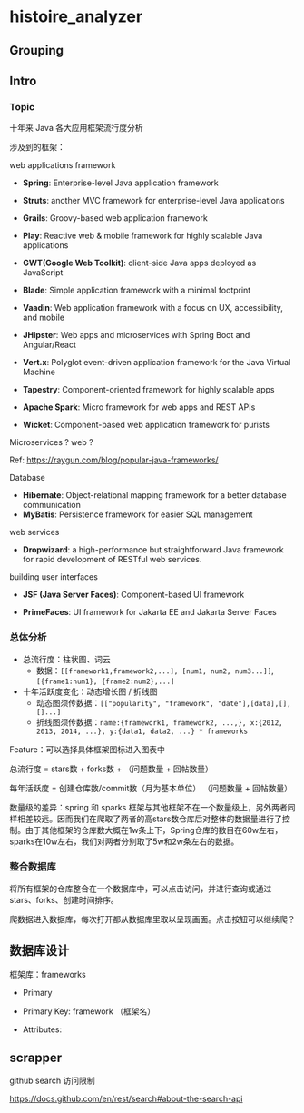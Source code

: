# histoire_analyzer

## Grouping

## Intro

### Topic

十年来 Java 各大应用框架流行度分析

涉及到的框架：

web applications framework

- **Spring**: Enterprise-level Java application framework
- **Struts**: another MVC framework for enterprise-level Java applications


- **Grails**: Groovy-based web application framework
- **Play**: Reactive web & mobile framework for highly scalable Java applications
- **GWT(Google Web Toolkit)**: client-side Java apps deployed as JavaScript
- **Blade**:  Simple application framework with a minimal footprint
- **Vaadin**: Web application framework with a focus on UX, accessibility, and mobile
- **JHipster**: Web apps and microservices with Spring Boot and Angular/React
- **Vert.x**: Polyglot event-driven application framework for the Java Virtual Machine
- **Tapestry**: Component-oriented framework for highly scalable apps
- **Apache Spark**: Micro framework for web apps and REST APIs

- **Wicket**: Component-based web application framework for purists

Microservices ?  web ?

Ref: https://raygun.com/blog/popular-java-frameworks/

Database

- **Hibernate**: Object-relational mapping framework for a better database communication
- **MyBatis**: Persistence framework for easier SQL management

web services

- **Dropwizard**: a high-performance but straightforward Java framework for rapid development of RESTful web services.

building user interfaces

- **JSF (Java Server Faces)**: Component-based UI framework

- **PrimeFaces**: UI framework for Jakarta EE and Jakarta Server Faces

### 总体分析

- 总流行度：柱状图、词云
  - 数据：`[[framework1,framework2,...], [num1, num2, num3...]]`, `[{frame1:num1}, {frame2:num2},...]`
- 十年活跃度变化：动态增长图 / 折线图
  - 动态图须传数据：`[["popularity", "framework", "date"],[data],[],[]...]`
  - 折线图须传数据：`name:{framework1, framework2, ...,}, x:{2012, 2013, 2014, ...}, y:{data1, data2, ...} * frameworks`

Feature：可以选择具体框架图标进入图表中

总流行度 = stars数 + forks数 + （问题数量 + 回帖数量）

每年活跃度 = 创建仓库数/commit数（月为基本单位） （问题数量 + 回帖数量）

数量级的差异：spring 和 sparks 框架与其他框架不在一个数量级上，另外两者同样相差较远。因而我们在爬取了两者的高stars数仓库后对整体的数据量进行了控制。由于其他框架的仓库数大概在1w条上下，Spring仓库的数目在60w左右，sparks在10w左右，我们对两者分别取了5w和2w条左右的数据。

### 整合数据库

将所有框架的仓库整合在一个数据库中，可以点击访问，并进行查询或通过stars、forks、创建时间排序。

爬数据进入数据库，每次打开都从数据库里取以呈现画面。点击按钮可以继续爬？

## 数据库设计

框架库：frameworks

- Primary

- Primary Key: framework （框架名）
- Attributes:

## scrapper

github search 访问限制

https://docs.github.com/en/rest/search#about-the-search-api

